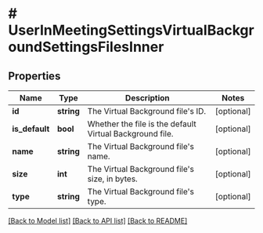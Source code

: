 # # UserInMeetingSettingsVirtualBackgroundSettingsFilesInner

## Properties

Name | Type | Description | Notes
------------ | ------------- | ------------- | -------------
**id** | **string** | The Virtual Background file&#39;s ID. | [optional]
**is_default** | **bool** | Whether the file is the default Virtual Background file. | [optional]
**name** | **string** | The Virtual Background file&#39;s name. | [optional]
**size** | **int** | The Virtual Background file&#39;s size, in bytes. | [optional]
**type** | **string** | The Virtual Background file&#39;s type. | [optional]

[[Back to Model list]](../../README.md#models) [[Back to API list]](../../README.md#endpoints) [[Back to README]](../../README.md)
